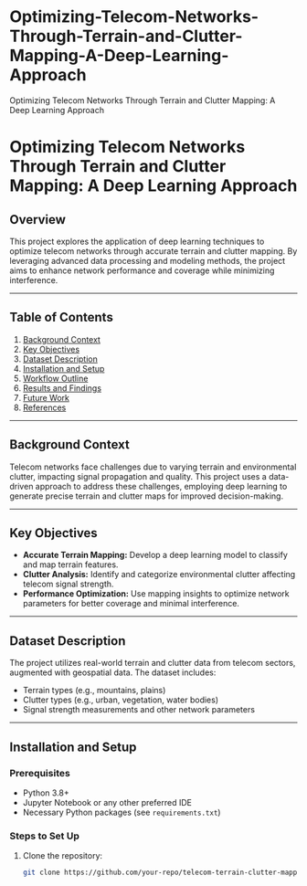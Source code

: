 # Optimizing-Telecom-Networks-Through-Terrain-and-Clutter-Mapping-A-Deep-Learning-Approach
Optimizing Telecom Networks Through Terrain and Clutter Mapping: A Deep Learning Approach
# Optimizing Telecom Networks Through Terrain and Clutter Mapping: A Deep Learning Approach

## Overview
This project explores the application of deep learning techniques to optimize telecom networks through accurate terrain and clutter mapping. By leveraging advanced data processing and modeling methods, the project aims to enhance network performance and coverage while minimizing interference.

---

## Table of Contents
1. [Background Context](#background-context)
2. [Key Objectives](#key-objectives)
3. [Dataset Description](#dataset-description)
4. [Installation and Setup](#installation-and-setup)
5. [Workflow Outline](#workflow-outline)
6. [Results and Findings](#results-and-findings)
7. [Future Work](#future-work)
8. [References](#references)

---

## Background Context
Telecom networks face challenges due to varying terrain and environmental clutter, impacting signal propagation and quality. This project uses a data-driven approach to address these challenges, employing deep learning to generate precise terrain and clutter maps for improved decision-making.

---

## Key Objectives
- **Accurate Terrain Mapping:** Develop a deep learning model to classify and map terrain features.
- **Clutter Analysis:** Identify and categorize environmental clutter affecting telecom signal strength.
- **Performance Optimization:** Use mapping insights to optimize network parameters for better coverage and minimal interference.

---

## Dataset Description
The project utilizes real-world terrain and clutter data from telecom sectors, augmented with geospatial data. The dataset includes:
- Terrain types (e.g., mountains, plains)
- Clutter types (e.g., urban, vegetation, water bodies)
- Signal strength measurements and other network parameters

---

## Installation and Setup
### Prerequisites
- Python 3.8+
- Jupyter Notebook or any other preferred IDE
- Necessary Python packages (see `requirements.txt`)

### Steps to Set Up
1. Clone the repository:
   ```bash
   git clone https://github.com/your-repo/telecom-terrain-clutter-mapping.git
